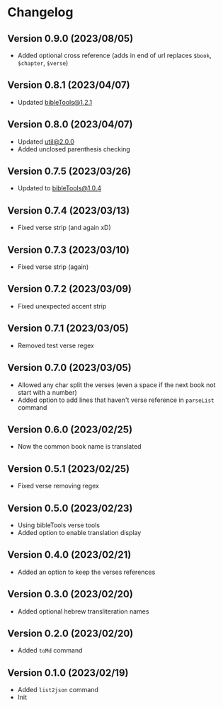 # Changelog

## Version 0.9.0 (2023/08/05)

- Added optional cross reference (adds in end of url replaces `$book`, `$chapter`, `$verse`)

## Version 0.8.1 (2023/04/07)

- Updated bibleTools@1.2.1

## Version 0.8.0 (2023/04/07)

- Updated util@2.0.0
- Added unclosed parenthesis checking

## Version 0.7.5 (2023/03/26)

- Updated to bibleTools@1.0.4

## Version 0.7.4 (2023/03/13)

- Fixed verse strip (and again xD)

## Version 0.7.3 (2023/03/10)

- Fixed verse strip (again)

## Version 0.7.2 (2023/03/09)

- Fixed unexpected accent strip

## Version 0.7.1 (2023/03/05)

- Removed test verse regex

## Version 0.7.0 (2023/03/05)

- Allowed any char split the verses (even a space if the next book not start with a number)
- Added option to add lines that haven't verse reference in `parseList` command

## Version 0.6.0 (2023/02/25)

- Now the common book name is translated

## Version 0.5.1 (2023/02/25)

- Fixed verse removing regex

## Version 0.5.0 (2023/02/23)

- Using bibleTools verse tools
- Added option to enable translation display

## Version 0.4.0 (2023/02/21)

- Added an option to keep the verses references

## Version 0.3.0 (2023/02/20)

- Added optional hebrew transliteration names

## Version 0.2.0 (2023/02/20)

- Added `toMd` command

## Version 0.1.0 (2023/02/19)

- Added `list2json` command
- Init
